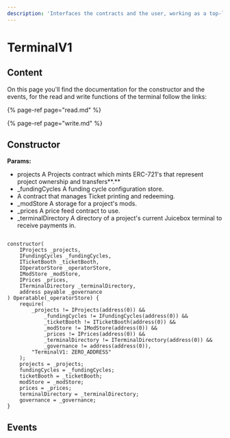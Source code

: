 ```yaml
---
description: 'Interfaces the contracts and the user, working as a top-level contract.'
---
```


# TerminalV1

## Content

On this page you'll find the documentation for the constructor and the events, for the read and write functions of the terminal follow the links:

{% page-ref page="read.md" %}

{% page-ref page="write.md" %}

## Constructor

**Params:**

*   projects A Projects contract which mints ERC-721's that represent project ownership and transfers**.** 
*   \_fundingCycles A funding cycle configuration store.
*   A contract that manages Ticket printing and redeeming.
*   \_modStore A storage for a project's mods.
*   \_prices A price feed contract to use.
*   \_terminalDirectory A directory of a project's current Juicebox terminal to receive payments in.

```text

constructor(
    IProjects _projects,
    IFundingCycles _fundingCycles,
    ITicketBooth _ticketBooth,
    IOperatorStore _operatorStore,
    IModStore _modStore,
    IPrices _prices,
    ITerminalDirectory _terminalDirectory,
    address payable _governance
) Operatable(_operatorStore) {
    require(
        _projects != IProjects(address(0)) &&
            _fundingCycles != IFundingCycles(address(0)) &&
            _ticketBooth != ITicketBooth(address(0)) &&
            _modStore != IModStore(address(0)) &&
            _prices != IPrices(address(0)) &&
            _terminalDirectory != ITerminalDirectory(address(0)) &&
            _governance != address(address(0)),
        "TerminalV1: ZERO_ADDRESS"
    );
    projects = _projects;
    fundingCycles = _fundingCycles;
    ticketBooth = _ticketBooth;
    modStore = _modStore;
    prices = _prices;
    terminalDirectory = _terminalDirectory;
    governance = _governance;
}
```

## Events



